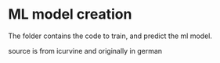 # ML model creation

The folder contains the code to train, and predict the ml model. 

source is from icurvine and originally in german

